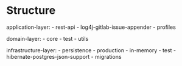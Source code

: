 # Structure

application-layer:
	- rest-api
	- log4j-gitlab-issue-appender
	- profiles

domain-layer:
	- core
	- test
	- utils

infrastructure-layer:
	- persistence
		- production
		- in-memory
		- test
		- hibernate-postgres-json-support
		- migrations